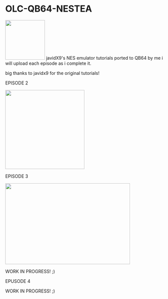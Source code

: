 


# OLC-QB64-NESTEA
<IMG SRC ="https://user-images.githubusercontent.com/66333352/124371339-bb60e900-dc35-11eb-9ab1-53f84fed23c5.png" width=125 height=125></IMG> javidX9's NES emulator tutorials ported to QB64 by me
i will upload each episode as i complete it.

big thanks to javidx9 for the original tutorials! 


EPISODE 2

<IMG SRC ="https://user-images.githubusercontent.com/66333352/124371930-5f00c800-dc3b-11eb-9ab9-cd1602b4aa34.png" width=250 height=250></IMG>

EPISODE 3

<IMG SRC ="https://user-images.githubusercontent.com/66333352/124857539-553fd300-df61-11eb-9d45-d90af115b0da.png" width=394 height=256></IMG>

WORK IN PROGRESS! ;)

EPUSODE 4

WORK IN PROGRESS! ;)


